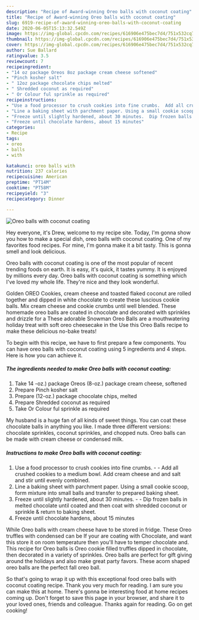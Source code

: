 ```yaml
---
description: "Recipe of Award-winning Oreo balls with coconut coating"
title: "Recipe of Award-winning Oreo balls with coconut coating"
slug: 6919-recipe-of-award-winning-oreo-balls-with-coconut-coating
date: 2020-06-05T15:13:32.549Z
image: https://img-global.cpcdn.com/recipes/616906e475bec7d4/751x532cq70/oreo-balls-with-coconut-coating-recipe-main-photo.jpg
thumbnail: https://img-global.cpcdn.com/recipes/616906e475bec7d4/751x532cq70/oreo-balls-with-coconut-coating-recipe-main-photo.jpg
cover: https://img-global.cpcdn.com/recipes/616906e475bec7d4/751x532cq70/oreo-balls-with-coconut-coating-recipe-main-photo.jpg
author: Sue Ballard
ratingvalue: 3.5
reviewcount: 7
recipeingredient:
- "14 oz package Oreos 8oz package cream cheese softened"
- "Pinch kosher salt"
- " 12oz package chocolate chips melted"
- " Shredded coconut as required"
- " Or Colour ful sprinkle as required"
recipeinstructions:
- "Use a food processor to crush cookies into fine crumbs.  Add all crushed cookies to a medium bowl. Add cream cheese and and salt and stir until evenly combined."
- "Line a baking sheet with parchment paper. Using a small cookie scoop, form mixture into small balls and transfer to prepared baking sheet."
- "Freeze until slightly hardened, about 30 minutes.  Dip frozen balls in melted chocolate until coated and then coat with shredded coconut or sprinkle &amp; return to baking sheet."
- "Freeze until chocolate hardens, about 15 minutes"
categories:
- Recipe
tags:
- oreo
- balls
- with

katakunci: oreo balls with 
nutrition: 237 calories
recipecuisine: American
preptime: "PT14M"
cooktime: "PT58M"
recipeyield: "3"
recipecategory: Dinner

---
```



![Oreo balls with coconut coating](https://img-global.cpcdn.com/recipes/616906e475bec7d4/751x532cq70/oreo-balls-with-coconut-coating-recipe-main-photo.jpg)

Hey everyone, it's Drew, welcome to my recipe site. Today, I'm gonna show you how to make a special dish, oreo balls with coconut coating. One of my favorites food recipes. For mine, I'm gonna make it a bit tasty. This is gonna smell and look delicious.

Oreo balls with coconut coating is one of the most popular of recent trending foods on earth. It is easy, it's quick, it tastes yummy. It is enjoyed by millions every day. Oreo balls with coconut coating is something which I've loved my whole life. They're nice and they look wonderful.

Golden OREO Cookies, cream cheese and toasted flaked coconut are rolled together and dipped in white chocolate to create these luscious cookie balls. Mix cream cheese and cookie crumbs until well blended. These homemade oreo balls are coated in chocolate and decorated with sprinkles and drizzle for a These adorable Snowman Oreo Balls are a mouthwatering holiday treat with soft oreo cheesecake in the Use this Oreo Balls recipe to make these delicious no-bake treats!


To begin with this recipe, we have to first prepare a few components. You can have oreo balls with coconut coating using 5 ingredients and 4 steps. Here is how you can achieve it.

<!--inarticleads1-->

##### The ingredients needed to make Oreo balls with coconut coating:

1. Take 14 -oz.) package Oreos (8-oz.) package cream cheese, softened
1. Prepare Pinch kosher salt
1. Prepare  (12-oz.) package chocolate chips, melted
1. Prepare  Shredded coconut as required
1. Take  Or Colour ful sprinkle as required


My husband is a huge fan of all kinds of sweet things. You can coat these chocolate balls in anything you like. I made three different versions: chocolate sprinkles, coconut sprinkles, and chopped nuts. Oreo balls can be made with cream cheese or condensed milk. 

<!--inarticleads2-->

##### Instructions to make Oreo balls with coconut coating:

1. Use a food processor to crush cookies into fine crumbs. -  - Add all crushed cookies to a medium bowl. Add cream cheese and and salt and stir until evenly combined.
1. Line a baking sheet with parchment paper. Using a small cookie scoop, form mixture into small balls and transfer to prepared baking sheet.
1. Freeze until slightly hardened, about 30 minutes. -  - Dip frozen balls in melted chocolate until coated and then coat with shredded coconut or sprinkle &amp; return to baking sheet.
1. Freeze until chocolate hardens, about 15 minutes


While Oreo balls with cream cheese have to be stored in fridge. These Oreo truffles with condensed can be If your are coating with Chocolate, and want this store it on room temperature then you&#39;ll have to temper chocolate and. This recipe for Oreo balls is Oreo cookie filled truffles dipped in chocolate, then decorated in a variety of sprinkles. Oreo balls are perfect for gift giving around the holidays and also make great party favors. These acorn shaped oreo balls are the perfect fall oreo ball. 

So that's going to wrap it up with this exceptional food oreo balls with coconut coating recipe. Thank you very much for reading. I am sure you can make this at home. There's gonna be interesting food at home recipes coming up. Don't forget to save this page in your browser, and share it to your loved ones, friends and colleague. Thanks again for reading. Go on get cooking!

